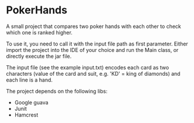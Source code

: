 # PokerHands

A small project that compares two poker hands with each other to check which one is ranked higher.

To use it, you need to call it with the input file path as first parameter.
Either import the project into the IDE of your choice and run the Main class, or directly execute the jar file. 

The input file (see the example input.txt) encodes each card as two characters (value of the card and suit, e.g. 'KD' = king of diamonds) and each line is a hand.

The project depends on the following libs:
* Google guava
* Junit
* Hamcrest

